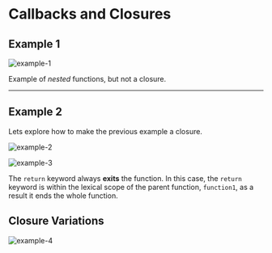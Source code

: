 # Callbacks and Closures

## Example 1

![example-1](http://imgur.com/exE3hzk.png)

Example of *nested* functions, but not a closure.

------

## Example 2

Lets explore how to make the previous example a closure.

![example-2](http://imgur.com/95YX2FN.png)


![example-3](http://imgur.com/e97f3nf.png)

The `return` keyword always **exits** the function. In this case, the `return` keyword is within the lexical scope of the parent function, `function1`, as a result it ends the whole function. 

## Closure Variations

![example-4](http://imgur.com/moBWOn1.png)

